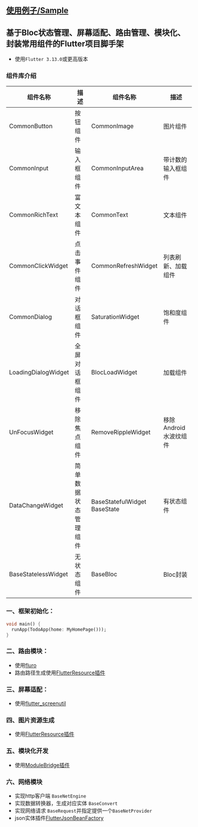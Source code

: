## [使用例子/Sample](https://github.com/azhon/todo-flutter/tree/main/example)

## 基于Bloc状态管理、屏幕适配、路由管理、模块化、封装常用组件的Flutter项目脚手架
- 使用`Flutter 3.13.0`或更高版本

### 组件库介绍
|  组件名称   | 描述  |  组件名称   | 描述  |
|  ----  | ----  |  ----  | ----  |
| CommonButton  | 按钮组件 | CommonImage  | 图片组件 |
| CommonInput  | 输入框组件 | CommonInputArea  | 带计数的输入框组件 |
| CommonRichText  | 富文本组件 | CommonText  | 文本组件 |
| CommonClickWidget  | 点击事件组件 | CommonRefreshWidget  | 列表刷新、加载组件 |
| CommonDialog  | 对话框组件 | SaturationWidget  | 饱和度组件 |
| LoadingDialogWidget  | 全屏对话框组件 | BlocLoadWidget  | 加载组件 |
| UnFocusWidget  | 移除焦点组件 | RemoveRippleWidget  | 移除Android水波纹组件 |
| DataChangeWidget  | 简单数据状态管理组件 | BaseStatefulWidget</br>BaseState  | 有状态组件 |
| BaseStatelessWidget  | 无状态组件 | BaseBloc  | Bloc封装 |

### 一、框架初始化：
```dart
void main() {
  runApp(TodoApp(home: MyHomePage()));
}
```
### 二、路由模块：
- 使用[fluro](https://pub.dev/packages/fluro)
- 路由路径生成使用[FlutterResource插件](https://github.com/Xie-Yin/FlutterResource)

### 三、屏幕适配：
- 使用[flutter_screenutil](https://pub.dev/packages/flutter_screenutil)

### 四、图片资源生成
- 使用[FlutterResource插件](https://github.com/Xie-Yin/FlutterResource)

### 五、模块化开发
- 使用[ModuleBridge插件](https://github.com/azhon/module_bridge)

### 六、网络模块
- 实现http客户端 `BaseNetEngine`
- 实现数据转换器，生成对应实体 `BaseConvert`
- 实现网络请求 `BaseRequest`并指定提供一个`BaseNetProvider`
- json实体插件[FlutterJsonBeanFactory](https://plugins.jetbrains.com/plugin/11415-flutterjsonbeanfactory-only-null-safety-)